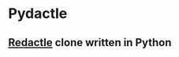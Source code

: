 Pydactle
======

[Redactle](https://www.redactle.com/) clone written in Python
--------------------------------------------
